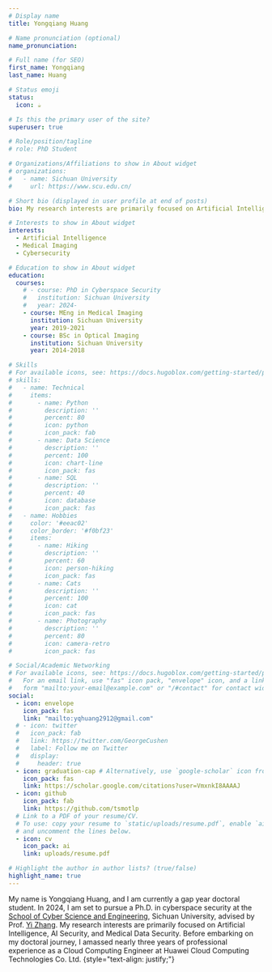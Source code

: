 ```yaml
---
# Display name
title: Yongqiang Huang

# Name pronunciation (optional)
name_pronunciation:

# Full name (for SEO)
first_name: Yongqiang
last_name: Huang

# Status emoji
status:
  icon: ☕️

# Is this the primary user of the site?
superuser: true

# Role/position/tagline
# role: PhD Student

# Organizations/Affiliations to show in About widget
# organizations:
#   - name: Sichuan University
#     url: https://www.scu.edu.cn/

# Short bio (displayed in user profile at end of posts)
bio: My research interests are primarily focused on Artificial Intelligence, AI Security, and Medical Data Security.

# Interests to show in About widget
interests:
  - Artificial Intelligence
  - Medical Imaging
  - Cybersecurity

# Education to show in About widget
education:
  courses:
    # - course: PhD in Cyberspace Security
    #   institution: Sichuan University
    #   year: 2024-
    - course: MEng in Medical Imaging
      institution: Sichuan University
      year: 2019-2021
    - course: BSc in Optical Imaging
      institution: Sichuan University
      year: 2014-2018

# Skills
# For available icons, see: https://docs.hugoblox.com/getting-started/page-builder/#icons
# skills:
#   - name: Technical
#     items:
#       - name: Python
#         description: ''
#         percent: 80
#         icon: python
#         icon_pack: fab
#       - name: Data Science
#         description: ''
#         percent: 100
#         icon: chart-line
#         icon_pack: fas
#       - name: SQL
#         description: ''
#         percent: 40
#         icon: database
#         icon_pack: fas
#   - name: Hobbies
#     color: '#eeac02'
#     color_border: '#f0bf23'
#     items:
#       - name: Hiking
#         description: ''
#         percent: 60
#         icon: person-hiking
#         icon_pack: fas
#       - name: Cats
#         description: ''
#         percent: 100
#         icon: cat
#         icon_pack: fas
#       - name: Photography
#         description: ''
#         percent: 80
#         icon: camera-retro
#         icon_pack: fas

# Social/Academic Networking
# For available icons, see: https://docs.hugoblox.com/getting-started/page-builder/#icons
#   For an email link, use "fas" icon pack, "envelope" icon, and a link in the
#   form "mailto:your-email@example.com" or "/#contact" for contact widget.
social:
  - icon: envelope
    icon_pack: fas
    link: "mailto:yqhuang2912@gmail.com"
  # - icon: twitter
  #   icon_pack: fab
  #   link: https://twitter.com/GeorgeCushen
  #   label: Follow me on Twitter
  #   display:
  #     header: true
  - icon: graduation-cap # Alternatively, use `google-scholar` icon from `ai` icon pack
    icon_pack: fas
    link: https://scholar.google.com/citations?user=VmxnkI8AAAAJ
  - icon: github
    icon_pack: fab
    link: https://github.com/tsmotlp
  # Link to a PDF of your resume/CV.
  # To use: copy your resume to `static/uploads/resume.pdf`, enable `ai` icons in `params.yaml`,
  # and uncomment the lines below.
  - icon: cv
    icon_pack: ai
    link: uploads/resume.pdf

# Highlight the author in author lists? (true/false)
highlight_name: true
---
```


My name is Yongqiang Huang, and I am currently a gap year doctoral student. In 2024, I am set to pursue a Ph.D. in cyberspace security at the [School of Cyber Science and Engineering](https://ccs.scu.edu.cn/), Sichuan University, advised by Prof. [Yi Zhang](http://deepimaging.group/). My research interests are primarily focused on Artificial Intelligence, AI Security, and Medical Data Security. Before embarking on my doctoral journey, I amassed nearly three years of professional experience as a Cloud Computing Engineer at Huawei Cloud Computing Technologies Co. Ltd. 
{style="text-align: justify;"}